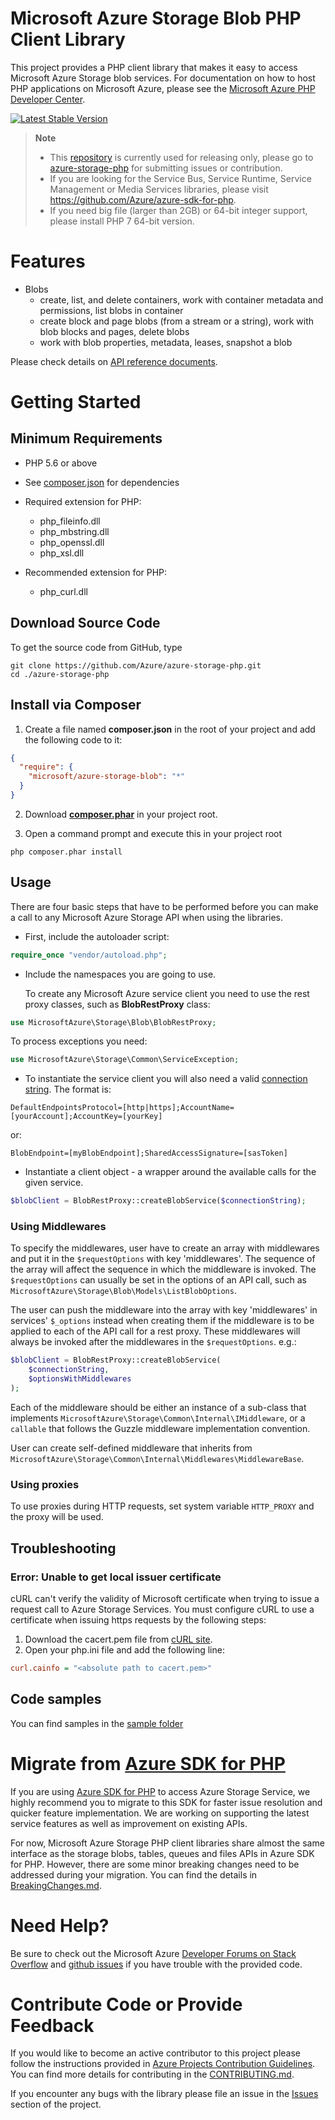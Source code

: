 # Microsoft Azure Storage Blob PHP Client Library

This project provides a PHP client library that makes it easy to access Microsoft Azure Storage blob services. For documentation on how to host PHP applications on Microsoft Azure, please see the [Microsoft Azure PHP Developer Center](http://www.windowsazure.com/en-us/develop/php/).

[![Latest Stable Version](https://poser.pugx.org/microsoft/azure-storage-blob/v/stable)](https://packagist.org/packages/microsoft/azure-storage-blob)

> **Note**
>
> * This [repository](https://github.com/azure/azure-storage-blob-php) is currently used for releasing only, please go to [azure-storage-php](https://github.com/azure/azure-storage-php) for submitting issues or contribution.
> * If you are looking for the Service Bus, Service Runtime, Service Management or Media Services libraries, please visit https://github.com/Azure/azure-sdk-for-php.
> * If you need big file (larger than 2GB) or 64-bit integer support, please install PHP 7 64-bit version.

# Features

* Blobs
  * create, list, and delete containers, work with container metadata and permissions, list blobs in container
  * create block and page blobs (from a stream or a string), work with blob blocks and pages, delete blobs
  * work with blob properties, metadata, leases, snapshot a blob

Please check details on [API reference documents](http://azure.github.io/azure-storage-php).

# Getting Started
## Minimum Requirements

* PHP 5.6 or above
* See [composer.json](composer.json) for dependencies
* Required extension for PHP:
  * php_fileinfo.dll
  * php_mbstring.dll
  * php_openssl.dll
  * php_xsl.dll

* Recommended extension for PHP:
  * php_curl.dll

## Download Source Code

To get the source code from GitHub, type

```
git clone https://github.com/Azure/azure-storage-php.git
cd ./azure-storage-php
```

## Install via Composer

1. Create a file named **composer.json** in the root of your project and add the following code to it:
```json
{
  "require": {
    "microsoft/azure-storage-blob": "*"
  }
}
```
2. Download **[composer.phar](http://getcomposer.org/composer.phar)** in your project root.

3. Open a command prompt and execute this in your project root

```
php composer.phar install
```

## Usage

There are four basic steps that have to be performed before you can make a call to any Microsoft Azure Storage API when using the libraries.

* First, include the autoloader script:

```php
require_once "vendor/autoload.php";
```

* Include the namespaces you are going to use.

  To create any Microsoft Azure service client you need to use the rest proxy classes, such as **BlobRestProxy** class:

```php
use MicrosoftAzure\Storage\Blob\BlobRestProxy;
```

  To process exceptions you need:

```php
use MicrosoftAzure\Storage\Common\ServiceException;
```

* To instantiate the service client you will also need a valid [connection string](https://azure.microsoft.com/en-us/documentation/articles/storage-configure-connection-string/). The format is:

```
DefaultEndpointsProtocol=[http|https];AccountName=[yourAccount];AccountKey=[yourKey]
```

  or:

```
BlobEndpoint=[myBlobEndpoint];SharedAccessSignature=[sasToken]
```

* Instantiate a client object - a wrapper around the available calls for the given service.

```php
$blobClient = BlobRestProxy::createBlobService($connectionString);
```
### Using Middlewares
To specify the middlewares, user have to create an array with middlewares
and put it in the `$requestOptions` with key 'middlewares'. The sequence of
the array will affect the sequence in which the middleware is invoked. The
`$requestOptions` can usually be set in the options of an API call, such as
`MicrosoftAzure\Storage\Blob\Models\ListBlobOptions`.

The user can push the middleware into the array with key 'middlewares' in
services' `$_options` instead when creating them if the middleware is to be
applied to each of the API call for a rest proxy. These middlewares will always
be invoked after the middlewares in the `$requestOptions`.
e.g.:
```php
$blobClient = BlobRestProxy::createBlobService(
    $connectionString,
    $optionsWithMiddlewares
);
```

Each of the middleware should be either an instance of a sub-class that
implements `MicrosoftAzure\Storage\Common\Internal\IMiddleware`, or a
`callable` that follows the Guzzle middleware implementation convention.

User can create self-defined middleware that inherits from `MicrosoftAzure\Storage\Common\Internal\Middlewares\MiddlewareBase`.

### Using proxies
To use proxies during HTTP requests, set system variable `HTTP_PROXY` and the proxy will be used.

## Troubleshooting
### Error: Unable to get local issuer certificate
cURL can't verify the validity of Microsoft certificate when trying to issue a request call to Azure Storage Services. You must configure cURL to use a certificate when issuing https requests by the following steps:

1. Download the cacert.pem file from [cURL site](http://curl.haxx.se/docs/caextract.html).
2. Open your php.ini file and add the following line:

```ini
curl.cainfo = "<absolute path to cacert.pem>"
```

## Code samples

You can find samples in the [sample folder](samples)


# Migrate from [Azure SDK for PHP](https://github.com/Azure/azure-sdk-for-php/)

If you are using [Azure SDK for PHP](https://github.com/Azure/azure-sdk-for-php/) to access Azure Storage Service, we highly recommend you to migrate to this SDK for faster issue resolution and quicker feature implementation. We are working on supporting the latest service features as well as improvement on existing APIs.

For now, Microsoft Azure Storage PHP client libraries share almost the same interface as the storage blobs, tables, queues and files APIs in Azure SDK for PHP. However, there are some minor breaking changes need to be addressed during your migration. You can find the details in [BreakingChanges.md](BreakingChanges.md).

# Need Help?

Be sure to check out the Microsoft Azure [Developer Forums on Stack Overflow](http://go.microsoft.com/fwlink/?LinkId=234489) and [github issues](https://github.com/Azure/azure-storage-php/issues) if you have trouble with the provided code.

# Contribute Code or Provide Feedback

If you would like to become an active contributor to this project please follow the instructions provided in [Azure Projects Contribution Guidelines](http://azure.github.io/guidelines/).
You can find more details for contributing in the [CONTRIBUTING.md](CONTRIBUTING.md).

If you encounter any bugs with the library please file an issue in the [Issues](https://github.com/Azure/azure-storage-php/issues) section of the project.
